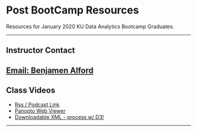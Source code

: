 # Post BootCamp Resources

Resources for January 2020 KU Data Analytics Bootcamp Graduates.

---

## Instructor Contact

[Email: Benjamen Alford](mailto:benjamen.alford@gmail.com)
---

## Class Videos

- [Rss / Podcast Link ](http://codingbootcamp.hosted.panopto.com/Panopto/Podcast/Podcast.ashx?courseid=74e9a4d8-62d7-4b0c-b62f-aa840181ab31&type=mp4)
- [Panopto Web Viewer](https://codingbootcamp.hosted.panopto.com/Panopto/Pages/Sessions/List.aspx?folderID=74e9a4d8-62d7-4b0c-b62f-aa840181ab31)
- [Downloadable XML - process w/ D3!]("class.xml")
---
